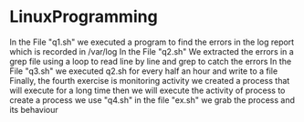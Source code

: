 # LinuxProgramming

In the File "q1.sh" we executed a program to find the errors in the log report which is recorded in /var/log 
In the File "q2.sh" We extracted the errors in a grep file using a loop to read line by line and grep to catch the errors
In the File "q3.sh" we executed q2.sh for every half an hour and write to a file 
Finally, the fourth exercise is monitoring activity we created a process that will execute for a long time 
then we will execute the activity of process to create a process we use "q4.sh" in the file "ex.sh" we grab the process
and its behaviour  
